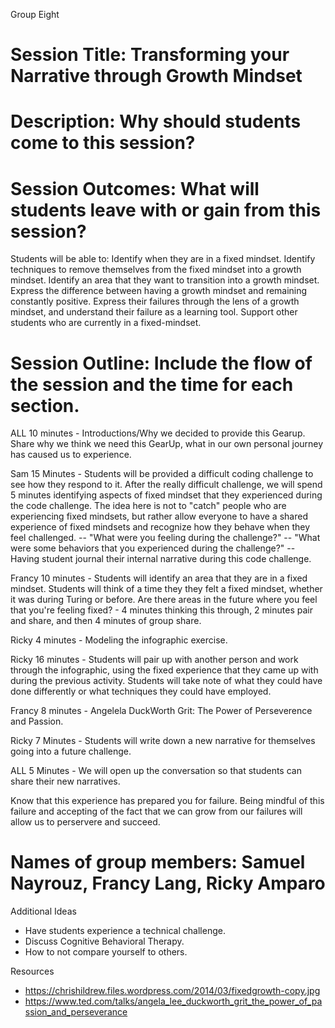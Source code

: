 Group Eight 

# Session Title: Transforming your Narrative through Growth Mindset

# Description: Why should students come to this session?

# Session Outcomes: What will students leave with or gain from this session? 

  Students will be able to:
    Identify when they are in a fixed mindset.
    Identify techniques to remove themselves from the fixed mindset into a growth mindset. 
    Identify an area that they want to transition into a growth mindset.
    Express the difference between having a growth mindset and remaining constantly positive.
    Express their failures through the lens of a growth mindset, and understand their failure as a learning tool. 
    Support other students who are currently in a fixed-mindset. 
  

# Session Outline: Include the flow of the session and the time for each section.

 ALL 10 minutes - Introductions/Why we decided to provide this Gearup. Share why we think we need this GearUp, what in our own personal journey has caused us to experience. 
 
Sam 15 Minutes - Students will be provided a difficult coding challenge to see how they respond to it. After the really difficult challenge, we will spend 5 minutes identifying aspects of fixed mindset that they experienced during the code challenge. The idea here is not to "catch" people who are experiencing fixed mindsets, but rather allow everyone to have a shared experience of fixed mindsets and recognize how they behave when they feel challenged.
    -- "What were you feeling during the challenge?"
    -- "What were some behaviors that you experienced during the challenge?"
    -- Having student journal their internal narrative during this code challenge. 
    
Francy 10 minutes - Students will identify an area that they are in a fixed mindset. Students will think of a time they they felt a fixed mindset, whether it was during Turing or before. Are there areas in the future where you feel that you're feeling fixed?
    - 4 minutes thinking this through, 2 minutes pair and share, and then 4 minutes of group share. 
    
Ricky 4 minutes - Modeling the infographic exercise. 

Ricky 16 minutes - Students will pair up with another person and work through the infographic, using the fixed experience that they came up with during the previous activity. Students will take note of what they could have done differently or what techniques they could have employed.
 
Francy 8 minutes - Angelela DuckWorth Grit: The Power of Perseverence and Passion.

Ricky 7 Minutes - Students will write down a new narrative for themselves going into a future challenge. 

ALL 5 Minutes - We will open up the conversation so that students can share their new narratives. 

Know that this experience has prepared you for failure. Being mindful of this failure and accepting of the fact that we can grow from our failures will allow us to perservere and succeed. 

# Names of group members: Samuel Nayrouz, Francy Lang, Ricky Amparo


Additional Ideas
  - Have students experience a technical challenge.
  - Discuss Cognitive Behavioral Therapy.
  - How to not compare yourself to others.
  
Resources
  - https://chrishildrew.files.wordpress.com/2014/03/fixedgrowth-copy.jpg
  - https://www.ted.com/talks/angela_lee_duckworth_grit_the_power_of_passion_and_perseverance

